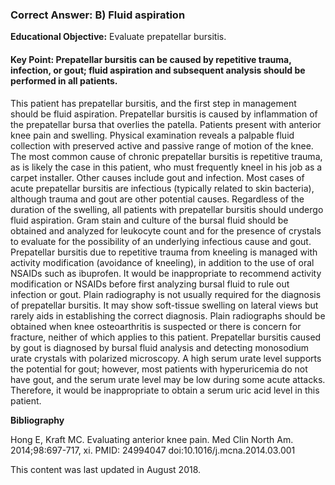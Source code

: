 
### Correct Answer: B) Fluid aspiration 

**Educational Objective:** Evaluate prepatellar bursitis.

#### **Key Point:** Prepatellar bursitis can be caused by repetitive trauma, infection, or gout; fluid aspiration and subsequent analysis should be performed in all patients.

This patient has prepatellar bursitis, and the first step in management should be fluid aspiration. Prepatellar bursitis is caused by inflammation of the prepatellar bursa that overlies the patella. Patients present with anterior knee pain and swelling. Physical examination reveals a palpable fluid collection with preserved active and passive range of motion of the knee. The most common cause of chronic prepatellar bursitis is repetitive trauma, as is likely the case in this patient, who must frequently kneel in his job as a carpet installer. Other causes include gout and infection. Most cases of acute prepatellar bursitis are infectious (typically related to skin bacteria), although trauma and gout are other potential causes. Regardless of the duration of the swelling, all patients with prepatellar bursitis should undergo fluid aspiration. Gram stain and culture of the bursal fluid should be obtained and analyzed for leukocyte count and for the presence of crystals to evaluate for the possibility of an underlying infectious cause and gout.
Prepatellar bursitis due to repetitive trauma from kneeling is managed with activity modification (avoidance of kneeling), in addition to the use of oral NSAIDs such as ibuprofen. It would be inappropriate to recommend activity modification or NSAIDs before first analyzing bursal fluid to rule out infection or gout.
Plain radiography is not usually required for the diagnosis of prepatellar bursitis. It may show soft-tissue swelling on lateral views but rarely aids in establishing the correct diagnosis. Plain radiographs should be obtained when knee osteoarthritis is suspected or there is concern for fracture, neither of which applies to this patient.
Prepatellar bursitis caused by gout is diagnosed by bursal fluid analysis and detecting monosodium urate crystals with polarized microscopy. A high serum urate level supports the potential for gout; however, most patients with hyperuricemia do not have gout, and the serum urate level may be low during some acute attacks. Therefore, it would be inappropriate to obtain a serum uric acid level in this patient.

**Bibliography**

Hong E, Kraft MC. Evaluating anterior knee pain. Med Clin North Am. 2014;98:697-717, xi. PMID: 24994047 doi:10.1016/j.mcna.2014.03.001

This content was last updated in August 2018.